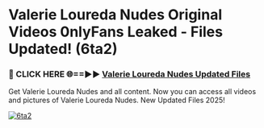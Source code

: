 # Valerie Loureda Nudes Original Videos 0nlyFans Leaked - Files Updated! (6ta2)

<h3>🔴 CLICK HERE 🌐==►► <a href="https://tinyurl.com/yc6ubb5a" rel="nofollow">Valerie Loureda Nudes Updated Files</a></h3>

Get Valerie Loureda Nudes and all content. Now you can access all videos and pictures of Valerie Loureda Nudes. New Updated Files 2025!

[![6ta2](https://i.imgur.com/7eu0CRL.gif)](https://tinyurl.com/yc6ubb5a)

